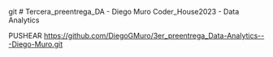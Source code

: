 git # Tercera_preentrega_DA - Diego Muro
Coder_House2023 - Data Analytics

PUSHEAR
https://github.com/DiegoGMuro/3er_preentrega_Data-Analytics---Diego-Muro.git



